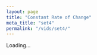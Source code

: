 ```yaml
---
layout: page
title: "Constant Rate of Change"
meta_title: "set4"
permalink: "/vids/set4/"
---
```


<html>
<head>
<script>

function setCookie(cname,cvalue,exdays) {
    var d = new Date();
    d.setTime(d.getTime() + (exdays*24*60*60*1000));
    var expires = "expires=" + d.toGMTString();
    document.cookie = cname + "=" + cvalue + ";" + expires + ";path=/";
}

function getCookie(cname) {
    var name = cname + "=";
    var decodedCookie = decodeURIComponent(document.cookie);
    var ca = decodedCookie.split(';');
    for(var i = 0; i < ca.length; i++) {
        var c = ca[i];
        while (c.charAt(0) == ' ') {
            c = c.substring(1);
        }
        if (c.indexOf(name) == 0) {
            return c.substring(name.length, c.length);
        }
    }
    return "";
}

function checkCookie() {
    var vidchoice=getCookie("vid4");
    if (vidchoice==1){window.location.href = "https://ximera.osu.edu/calcvids/o/set4";}
    else if (vidchoice==2){window.location.href = "https://ximera.osu.edu/calcvids/q/set4";}
    else if (vidchoice==3){window.location.href = "https://ximera.osu.edu/calcvids/v/set4";}
    else if (vidchoice==4){window.location.href = "https://ximera.osu.edu/calcvids/c/set4";}
    else {
      var forwardchoice=Math.random();
      if (forwardchoice <= 0.25 ){
        setCookie("vid4", 1, 365);
        checkCookie();
        }
      else if (forwardchoice <= 0.5 ){
        setCookie("vid4", 2, 365);
        checkCookie();
        }
      else if (forwardchoice <= 0.75 ){
        setCookie("vid4", 3, 365);
        checkCookie();
        }
      else {
        setCookie("vid4", 4, 365);
        checkCookie();
        }
      }
}


</script>
</head>
<body onload="checkCookie()">
Loading...
</body>
</html>
